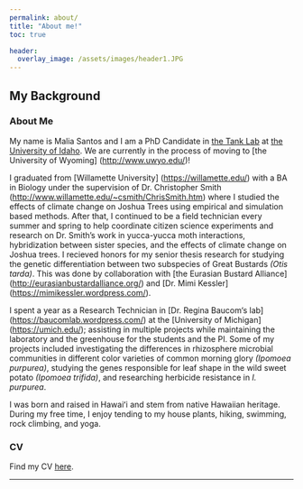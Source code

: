 ```yaml
---
permalink: about/
title: "About me!"
toc: true

header:
  overlay_image: /assets/images/header1.JPG
---
```


## My Background
### About Me
My name is Malia Santos and I am a PhD Candidate in [the Tank Lab](http://davetank.github.io/tank-lab/) at [the University of Idaho](https://www.uidaho.edu). We are currently in the process of moving to [the University of Wyoming] (http://www.uwyo.edu/)! 

I graduated from [Willamette University] (https://willamette.edu/) with a BA in Biology under the supervision of Dr. Christopher Smith (http://www.willamette.edu/~csmith/ChrisSmith.htm) where I studied the effects of climate change on Joshua Trees using empirical and simulation based methods. After that, I continued to be a field technician every summer and spring to help coordinate citizen science experiments and research on Dr. Smith’s work in yucca-yucca moth interactions, hybridization between sister species, and the effects of climate change on Joshua trees. I recieved honors for my senior thesis research for studying the genetic differentiation between two subspecies of Great Bustards *(Otis tarda)*. This was done by collaboration with [the Eurasian Bustard Alliance] (http://eurasianbustardalliance.org/) and [Dr. Mimi Kessler] (https://mimikessler.wordpress.com/).  

I spent a year as a Research Technician in [Dr. Regina Baucom‘s lab] (https://baucomlab.wordpress.com/) at the [University of Michigan] (https://umich.edu/); assisting in multiple projects while maintaining the laboratory and the greenhouse for the students and the PI. Some of my projects included investigating the differences in rhizosphere microbial communities in different color varieties of common morning glory *(Ipomoea purpurea)*, studying the genes responsible for leaf shape in the wild sweet potato *(Ipomoea trifida)*, and researching herbicide resistance in *I. purpurea*.

I was born and raised in Hawaiʻi and stem from native Hawaiian heritage. During my free time, I enjoy tending to my house plants, hiking, swimming, rock climbing, and yoga.


### CV
Find my CV [here](/assets/files/McCauley_CV.pdf).

---
